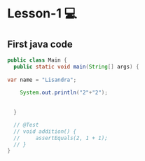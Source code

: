 # Lesson-1 💻

## First java code

```java
public class Main {
  public static void main(String[] args) {
  
var name = "Lisandra";
    
    System.out.println("2"+"2");
    
    
  }

  // @Test
  // void addition() {
  //     assertEquals(2, 1 + 1);
  // }
}
```
